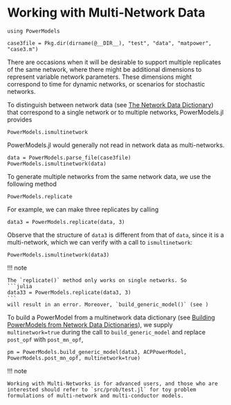# Working with Multi-Network Data

```@setup powermodels
using PowerModels

case3file = Pkg.dir(dirname(@__DIR__), "test", "data", "matpower", "case3.m")
```

There are occasions when it will be desirable to support multiple replicates of the same network, where there might be additional dimensions to represent variable network parameters. These dimensions might correspond to time for dynamic networks, or scenarios for stochastic networks.

To distinguish between network data (see [The Network Data Dictionary](@ref)) that correspond to a single network or to multiple networks, PowerModels.jl provides
```@docs
PowerModels.ismultinetwork
```
PowerModels.jl would generally not read in network data as multi-networks.
```@example powermodels
data = PowerModels.parse_file(case3file)
PowerModels.ismultinetwork(data)
```
To generate multiple networks from the same network data, we use the following method
```@docs
PowerModels.replicate
```
For example, we can make three replicates by calling
```@example powermodels
data3 = PowerModels.replicate(data, 3)
```
Observe that the structure of `data3` is different from that of `data`, since it is a multi-network, which we can verify with a call to `ismultinetwork`:
```@example powermodels
PowerModels.ismultinetwork(data3)
```

!!! note
    
    The `replicate()` method only works on single networks. So
    ```julia
    data33 = PowerModels.replicate(data3, 3)
    ```
    will result in an error. Moreover, `build_generic_model()` (see )

To build a PowerModel from a multinetwork data dictionary (see [Building PowerModels from Network Data Dictionaries](@ref)), we supply `multinetwork=true` during the call to `build_generic_model` and replace `post_opf` with `post_mn_opf`,

```@example powermodels
pm = PowerModels.build_generic_model(data3, ACPPowerModel, PowerModels.post_mn_opf, multinetwork=true)
```

!!! note

    Working with Multi-Networks is for advanced users, and those who are interested should refer to `src/prob/test.jl` for toy problem formulations of multi-network and multi-conductor models.
